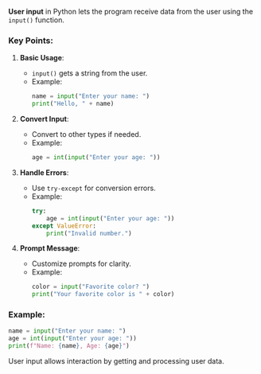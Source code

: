 **User input** in Python lets the program receive data from the user using the `input()` function.

### Key Points:

1. **Basic Usage**:
   - `input()` gets a string from the user.
   - Example:
     ```python
     name = input("Enter your name: ")
     print("Hello, " + name)
     ```

2. **Convert Input**:
   - Convert to other types if needed.
   - Example:
     ```python
     age = int(input("Enter your age: "))
     ```

3. **Handle Errors**:
   - Use `try-except` for conversion errors.
   - Example:
     ```python
     try:
         age = int(input("Enter your age: "))
     except ValueError:
         print("Invalid number.")
     ```

4. **Prompt Message**:
   - Customize prompts for clarity.
   - Example:
     ```python
     color = input("Favorite color? ")
     print("Your favorite color is " + color)
     ```

### Example:

```python
name = input("Enter your name: ")
age = int(input("Enter your age: "))
print(f"Name: {name}, Age: {age}")
```

User input allows interaction by getting and processing user data.